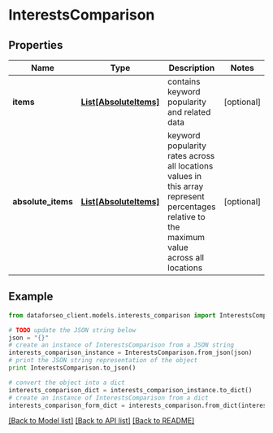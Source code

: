 # InterestsComparison


## Properties

Name | Type | Description | Notes
------------ | ------------- | ------------- | -------------
**items** | [**List[AbsoluteItems]**](AbsoluteItems.md) | contains keyword popularity and related data | [optional] 
**absolute_items** | [**List[AbsoluteItems]**](AbsoluteItems.md) | keyword popularity rates across all locations values in this array represent percentages relative to the maximum value across all locations | [optional] 

## Example

```python
from dataforseo_client.models.interests_comparison import InterestsComparison

# TODO update the JSON string below
json = "{}"
# create an instance of InterestsComparison from a JSON string
interests_comparison_instance = InterestsComparison.from_json(json)
# print the JSON string representation of the object
print InterestsComparison.to_json()

# convert the object into a dict
interests_comparison_dict = interests_comparison_instance.to_dict()
# create an instance of InterestsComparison from a dict
interests_comparison_form_dict = interests_comparison.from_dict(interests_comparison_dict)
```
[[Back to Model list]](../README.md#documentation-for-models) [[Back to API list]](../README.md#documentation-for-api-endpoints) [[Back to README]](../README.md)


